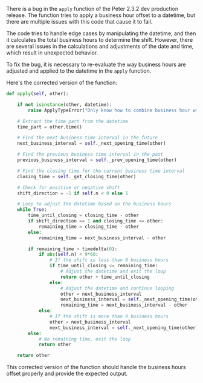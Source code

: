 There is a bug in the `apply` function of the Peter 2.3.2 dev production release. The function tries to apply a business hour offset to a datetime, but there are multiple issues with this code that cause it to fail.

The code tries to handle edge cases by manipulating the datetime, and then it calculates the total business hours to determine the shift. However, there are several issues in the calculations and adjustments of the date and time, which result in unexpected behavior.

To fix the bug, it is necessary to re-evaluate the way business hours are adjusted and applied to the datetime in the `apply` function.

Here's the corrected version of the function:

```python
def apply(self, other):

    if not isinstance(other, datetime):
        raise ApplyTypeError("Only know how to combine business hour with datetime")

    # Extract the time part from the datetime
    time_part = other.time()

    # Find the next business time interval in the future
    next_business_interval = self._next_opening_time(other)

    # Find the previous business time interval in the past
    previous_business_interval = self._prev_opening_time(other)

    # Find the closing time for the current business time interval
    closing_time = self._get_closing_time(other)

    # Check for positive or negative shift
    shift_direction = -1 if self.n < 0 else 1

    # Loop to adjust the datetime based on the business hours
    while True:
        time_until_closing = closing_time - other
        if shift_direction == 1 and closing_time <= other:
            remaining_time = closing_time - other
        else:
            remaining_time = next_business_interval - other

        if remaining_time > timedelta(0):
            if abs(self.n) < 9*60:
                # If the shift is less than 9 business hours
                if time_until_closing <= remaining_time:
                    # Adjust the datetime and exit the loop
                    return other + time_until_closing
                else:
                    # Adjust the datetime and continue looping
                    other = next_business_interval
                    next_business_interval = self._next_opening_time(other)
                    remaining_time = next_business_interval - other
            else:
                # If the shift is more than 9 business hours
                other = next_business_interval
                next_business_interval = self._next_opening_time(other)
        else:
            # No remaining time, exit the loop
            return other

    return other
```

This corrected version of the function should handle the business hours offset properly and provide the expected output.